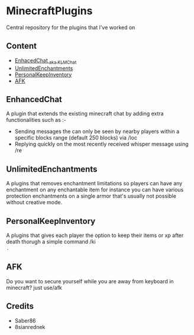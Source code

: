 # MinecraftPlugins
Central repository for the plugins that I've worked on

## Content
- [EnhacedChat <sub> aka KLMChat </sub>](#enhancedchat)
- [UnlimitedEnchantments](#unlimitedenchantments)
- [PersonalKeepInventory](#PersonalKeepInventory)
- [AFK](#AFK)

## EnhancedChat

A plugin that extends the existing minecraft chat by adding extra functionalities such as :-
- Sending messages the can only be seen by nearby players within a specific blocks range (default 250 blocks) via /loc <message> 
- Replying quickly on the most recently received whisper message using /re <message>

## UnlimitedEnchantments
A plugins that removes enchantment limitations so players can have any enchantment on any enchantable item for instance you can have various protection enchantments on a single armor that's usually not possible without creative mode.

## PersonalKeepInventory
A plugins that gives each player the option to keep their items or xp after death thorugh a simple command /ki <option>.

## AFK
Do you want to secure yourself while you are away from keyboard in minecraft? just use/afk

## Credits
+ Saber86
+ 8sianrednek
